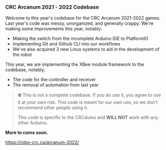 ### CRC Arcanum 2021 - 2022 Codebase
Welcome to this year's codebase for the CRC Arcanum 2021-2022 games.
Last year's code was messy, unorganized, and generally crappy. We're making some improvements this year, notably:
- Making the switch from the incomplete Arduino IDE to PlatformIO
- Implementing Git and Github CLI into our workflows
- We've also acquired 3 new Linux systems to aid in the development of the robot

This year, we are implementing the XBee module framework to the codebase, notably;
- The code for the controller and receiver
- The removal of automation from last year

> ⛔️ This is not a complete codebase. If you do use it, you agree to use it at your own risk.
>  This code is meant for our own use, so we don't recommend other people using it.
>  
>  This code is specific to the CRCduino and **WILL NOT** work with any other Arduino.

**More to come soon.**

https://robo-crc.ca/arcanum-2022/
